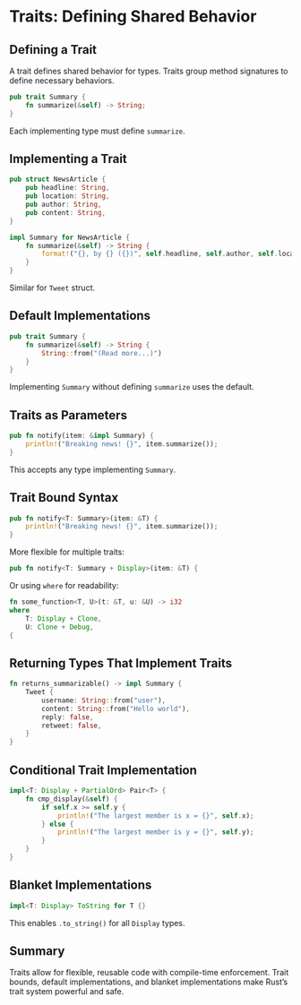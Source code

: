 # Traits: Defining Shared Behavior

## Defining a Trait
A trait defines shared behavior for types. Traits group method signatures to define necessary behaviors.

```rust
pub trait Summary {
    fn summarize(&self) -> String;
}
```
Each implementing type must define `summarize`.

## Implementing a Trait
```rust
pub struct NewsArticle {
    pub headline: String,
    pub location: String,
    pub author: String,
    pub content: String,
}

impl Summary for NewsArticle {
    fn summarize(&self) -> String {
        format!("{}, by {} ({})", self.headline, self.author, self.location)
    }
}
```
Similar for `Tweet` struct.

## Default Implementations
```rust
pub trait Summary {
    fn summarize(&self) -> String {
        String::from("(Read more...)")
    }
}
```
Implementing `Summary` without defining `summarize` uses the default.

## Traits as Parameters
```rust
pub fn notify(item: &impl Summary) {
    println!("Breaking news! {}", item.summarize());
}
```
This accepts any type implementing `Summary`.

## Trait Bound Syntax
```rust
pub fn notify<T: Summary>(item: &T) {
    println!("Breaking news! {}", item.summarize());
}
```
More flexible for multiple traits:
```rust
pub fn notify<T: Summary + Display>(item: &T) {
```
Or using `where` for readability:
```rust
fn some_function<T, U>(t: &T, u: &U) -> i32
where
    T: Display + Clone,
    U: Clone + Debug,
{
```

## Returning Types That Implement Traits
```rust
fn returns_summarizable() -> impl Summary {
    Tweet {
        username: String::from("user"),
        content: String::from("Hello world"),
        reply: false,
        retweet: false,
    }
}
```

## Conditional Trait Implementation
```rust
impl<T: Display + PartialOrd> Pair<T> {
    fn cmp_display(&self) {
        if self.x >= self.y {
            println!("The largest member is x = {}", self.x);
        } else {
            println!("The largest member is y = {}", self.y);
        }
    }
}
```

## Blanket Implementations
```rust
impl<T: Display> ToString for T {}
```
This enables `.to_string()` for all `Display` types.

## Summary
Traits allow for flexible, reusable code with compile-time enforcement. Trait bounds, default implementations, and blanket implementations make Rust’s trait system powerful and safe.

